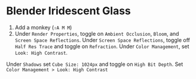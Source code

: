 # Blender Iridescent Glass

1. Add a monkey (`⇧A M M`)
2. Under `Render Properties`, toggle on `Ambient Occlusion`, `Bloom`, and `Screen Space Reflections`. Under `Screen Space Reflections`, toggle off `Half Res Trace` and toggle on `Refraction`. Under `Color Management`, set `Look: High Contrast`.



Under `Shadows` set `Cube Size: 1024px` and toggle on `High Bit Depth`. Set `Color Management > Look: High Contrast`

